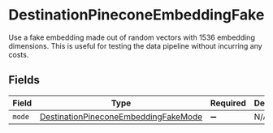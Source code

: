 # DestinationPineconeEmbeddingFake

Use a fake embedding made out of random vectors with 1536 embedding dimensions. This is useful for testing the data pipeline without incurring any costs.


## Fields

| Field                                                                                               | Type                                                                                                | Required                                                                                            | Description                                                                                         |
| --------------------------------------------------------------------------------------------------- | --------------------------------------------------------------------------------------------------- | --------------------------------------------------------------------------------------------------- | --------------------------------------------------------------------------------------------------- |
| `mode`                                                                                              | [DestinationPineconeEmbeddingFakeMode](../../models/shared/DestinationPineconeEmbeddingFakeMode.md) | :heavy_minus_sign:                                                                                  | N/A                                                                                                 |